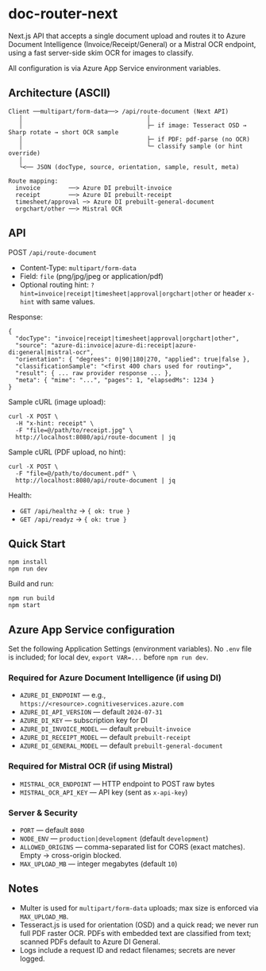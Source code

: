 # doc-router-next

Next.js API that accepts a single document upload and routes it to Azure Document Intelligence (Invoice/Receipt/General) or a Mistral OCR endpoint, using a fast server-side skim OCR for images to classify.

All configuration is via Azure App Service environment variables.

## Architecture (ASCII)

```
Client ──multipart/form-data──> /api/route-document (Next API)
   │                                   │
   │                                   ├─ if image: Tesseract OSD → Sharp rotate → short OCR sample
   │                                   ├─ if PDF: pdf-parse (no OCR)
   │                                   └─ classify sample (or hint override)
   │
   └<── JSON (docType, source, orientation, sample, result, meta)

Route mapping:
  invoice        ──> Azure DI prebuilt-invoice
  receipt        ──> Azure DI prebuilt-receipt
  timesheet/approval ─> Azure DI prebuilt-general-document
  orgchart/other ──> Mistral OCR
```

## API

POST `/api/route-document`

- Content-Type: `multipart/form-data`
- Field: `file` (png/jpg/jpeg or application/pdf)
- Optional routing hint: `?hint=invoice|receipt|timesheet|approval|orgchart|other` or header `x-hint` with same values.

Response:

```
{
  "docType": "invoice|receipt|timesheet|approval|orgchart|other",
  "source": "azure-di:invoice|azure-di:receipt|azure-di:general|mistral-ocr",
  "orientation": { "degrees": 0|90|180|270, "applied": true|false },
  "classificationSample": "<first 400 chars used for routing>",
  "result": { ... raw provider response ... },
  "meta": { "mime": "...", "pages": 1, "elapsedMs": 1234 }
}
```

Sample cURL (image upload):

```
curl -X POST \
  -H "x-hint: receipt" \
  -F "file=@/path/to/receipt.jpg" \
  http://localhost:8080/api/route-document | jq
```

Sample cURL (PDF upload, no hint):

```
curl -X POST \
  -F "file=@/path/to/document.pdf" \
  http://localhost:8080/api/route-document | jq
```

Health:

- `GET /api/healthz` → `{ ok: true }`
- `GET /api/readyz` → `{ ok: true }`

## Quick Start

```
npm install
npm run dev
```

Build and run:

```
npm run build
npm start
```

## Azure App Service configuration

Set the following Application Settings (environment variables). No `.env` file is included; for local dev, `export VAR=...` before `npm run dev`.

### Required for Azure Document Intelligence (if using DI)

- `AZURE_DI_ENDPOINT` — e.g., `https://<resource>.cognitiveservices.azure.com`
- `AZURE_DI_API_VERSION` — default `2024-07-31`
- `AZURE_DI_KEY` — subscription key for DI
- `AZURE_DI_INVOICE_MODEL` — default `prebuilt-invoice`
- `AZURE_DI_RECEIPT_MODEL` — default `prebuilt-receipt`
- `AZURE_DI_GENERAL_MODEL` — default `prebuilt-general-document`

### Required for Mistral OCR (if using Mistral)

- `MISTRAL_OCR_ENDPOINT` — HTTP endpoint to POST raw bytes
- `MISTRAL_OCR_API_KEY` — API key (sent as `x-api-key`)

### Server & Security

- `PORT` — default `8080`
- `NODE_ENV` — `production|development` (default `development`)
- `ALLOWED_ORIGINS` — comma-separated list for CORS (exact matches). Empty → cross-origin blocked.
- `MAX_UPLOAD_MB` — integer megabytes (default `10`)

## Notes

- Multer is used for `multipart/form-data` uploads; max size is enforced via `MAX_UPLOAD_MB`.
- Tesseract.js is used for orientation (OSD) and a quick read; we never run full PDF raster OCR. PDFs with embedded text are classified from text; scanned PDFs default to Azure DI General.
- Logs include a request ID and redact filenames; secrets are never logged.
